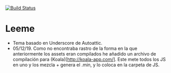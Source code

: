 [![Build Status](https://travis-ci.org/Automattic/_s.svg?branch=master)](https://travis-ci.org/Automattic/_s)

Leeme
===
- Tema basado en Underscore de Autoattic. 
- 05/12/19. Como no encontraba rastro de la forma en la que anteriormente los assets eran compilados he añadido un archivo de compilación para (Koala)[http://koala-app.com/]. Este mete todos los JS en uno y los mezcla + genera el .min, y lo coloca en la carpeta de JS.


